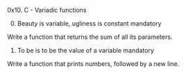 0x10. C - Variadic functions

0. Beauty is variable, ugliness is constant
mandatory

Write a function that returns the sum of all its parameters.


1. To be is to be the value of a variable
mandatory

Write a function that prints numbers, followed by a new line.



